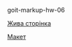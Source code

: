 <p>goit-markup-hw-06</p> 
<p><a href="https://alexblack19.github.io/goit-markup-hw-06/" alt="Жива сторінка">Жива сторінка</a></p>
<p><a href="https://www.figma.com/file/B1m2uk25m1eAgroESAuM2g/Web-Studio-(Version-3.0)?node-id=297035-1582&t=mqg8bjiiUcayUw2s-0" alt="Макет">Макет</a></p>